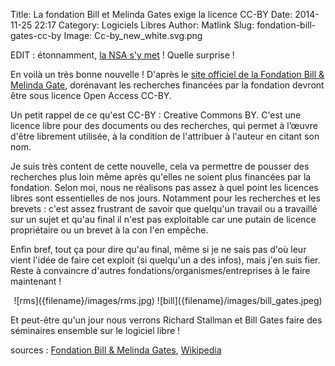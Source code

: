 Title: La fondation Bill et Melinda Gates exige la licence CC-BY
Date: 2014-11-25 22:17
Category: Logiciels Libres
Author: Matlink
Slug: fondation-bill-gates-cc-by
Image: Cc-by_new_white.svg.png

EDIT : étonnamment, [la NSA s'y
met](https://www.nsa.gov/public_info/press_room/2014/nifi_announcement.shtml)
! Quelle surprise !

En voilà un très bonne nouvelle ! D'après le [site officiel de la
Fondation Bill & Melinda
Gate](http://www.gatesfoundation.org/how-we-work/general-information/open-access-policy),
dorénavant les recherches financées par la fondation devront être sous
licence Open Access CC-BY.


Un petit rappel de ce qu'est CC-BY : Creative Commons BY. C'est une
licence libre pour des documents ou des recherches, qui permet à l’œuvre
d'être librement utilisée, à la condition de l'attribuer à l'auteur en
citant son nom.

Je suis très content de cette nouvelle, cela va permettre de pousser des
recherches plus loin même après qu'elles ne soient plus financées par la
fondation. Selon moi, nous ne réalisons pas assez à quel point les
licences libres sont essentielles de nos jours. Notamment pour les
recherches et les brevets : c'est assez frustrant de savoir que
quelqu'un travail ou a travaillé sur un sujet et qu'au final il n'est
pas exploitable car une putain de licence propriétaire ou un brevet à la
con l'en empêche.

Enfin bref, tout ça pour dire qu'au final, même si je ne sais pas d'où
leur vient l'idée de faire cet exploit (si quelqu'un a des infos), mais
j'en suis fier. Reste à convaincre d'autres
fondations/organismes/entreprises à le faire maintenant !

<center>![rms]({filename}/images/rms.jpg) ![bill]({filename}/images/bill_gates.jpeg)</center>

Et peut-être qu'un jour nous verrons
Richard Stallman et Bill Gates faire des séminaires ensemble sur le
logiciel libre !

sources : [Fondation Bill & Melinda
Gates](http://www.gatesfoundation.org/how-we-work/general-information/open-access-policy),
[Wikipedia](https://fr.wikipedia.org/wiki/Licence_Creative_Commons)